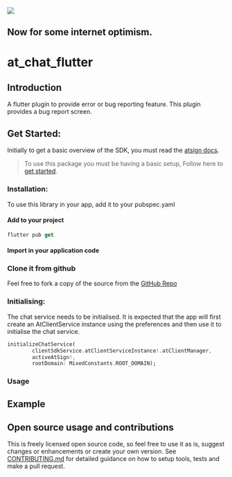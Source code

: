 <img src="https://atsign.dev/assets/img/@platform_logo_grey.svg?sanitize=true">

## Now for some internet optimism.

<!-- [![pub package](https://img.shields.io/pub/v/at_chat_flutter)](https://pub.dev/packages/at_chat_flutter) [![pub points](https://badges.bar/at_chat_flutter/pub%20points)](https://pub.dev/packages/at_chat_flutter/score) [![build status](https://github.com/atsign-foundation/at_client_sdk/actions/workflows/at_client_sdk.yaml/badge.svg?branch=trunk)](https://github.com/atsign-foundation/at_client_sdk/actions/workflows/at_client_sdk.yaml) [![gitHub license](https://img.shields.io/badge/license-BSD3-blue.svg)](./LICENSE) -->


# at_chat_flutter

## Introduction

A flutter plugin to provide error or bug reporting feature.
This plugin provides a bug report screen.

## Get Started:

Initially to get a basic overview of the SDK, you must read the [atsign docs](https://atsign.dev/docs/overview/).

> To use this package you must be having a basic setup, Follow here to [get started](https://atsign.dev/docs/get-started/setup-your-env/).


### Installation:

 To use this library in your app, add it to your pubspec.yaml

<!-- ``` 
  dependencies:
    at_chat_flutter: ^3.0.3
``` -->
#### Add to your project

 ```dart
 flutter pub get 
 ```
 #### Import in your application code

 <!-- ```dart
 import 'package:at_chat_flutter/at_chat_flutter.dart';
 ``` -->
### Clone it from github

 Feel free to fork a copy of the source from the [GitHub Repo](https://github.com/atsign-foundation/at_widgets)

### Initialising:
The chat service needs to be initialised. It is expected that the app will first create an AtClientService instance using the preferences and then use it to initialise the chat service.

```dart
initializeChatService(
        clientSdkService.atClientServiceInstance!.atClientManager,
        activeAtSign!,
        rootDomain: MixedConstants.ROOT_DOMAIN);
```

### Usage

<!-- ### As a bottom sheet
```
FlatButton(
    onPressed: () {
        scaffoldKey.currentState
        .showBottomSheet((context) => ChatScreen());
    },
    child: Container(
        height: 40,
        child: Text('Open chat in bottom sheet'),
    ),
),
``` -->



## Example

<!-- We have a good example with explanation in the [at_analytics_flutter](https://pub.dev/packages/at_chat_flutter/example) package. -->

## Open source usage and contributions

 This is freely licensed open source code, so feel free to use it as is, suggest changes or enhancements or create your
 own version. See [CONTRIBUTING.md](https://github.com/atsign-foundation/at_widgets/blob/trunk/CONTRIBUTING.md) for detailed guidance on how to setup tools, tests and make a pull request.